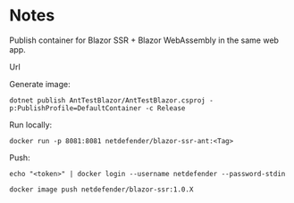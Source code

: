 # Notes

Publish container for Blazor SSR + Blazor WebAssembly in the same web app.

Url

Generate image:

`dotnet publish AntTestBlazor/AntTestBlazor.csproj -p:PublishProfile=DefaultContainer -c Release`

Run locally:

`docker run -p 8081:8081 netdefender/blazor-ssr-ant:<Tag>`

Push:

```pwsh
echo "<token>" | docker login --username netdefender --password-stdin

docker image push netdefender/blazor-ssr:1.0.X
```